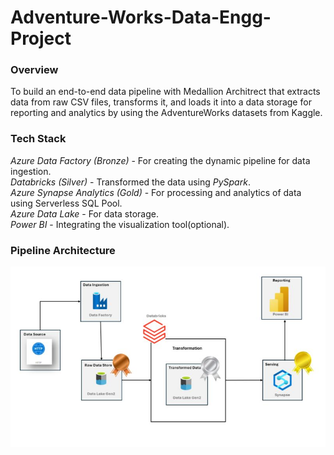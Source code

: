# Adventure-Works-Data-Engg-Project
### Overview<br>
To build an end-to-end data pipeline with Medallion Architrect that extracts data from raw CSV files, transforms it, and loads it into a data storage for reporting and analytics by using the AdventureWorks datasets from Kaggle.

### Tech Stack<br>
<i>Azure Data Factory (Bronze)</i> - For creating the dynamic pipeline for data ingestion. <br>
<i>Databricks (Silver)</i> - Transformed the data using <i>PySpark</i>. <br>
<i>Azure Synapse Analytics (Gold)</i> - For processing and analytics of data using Serverless SQL Pool. <br>
<i>Azure Data Lake</i> - For data storage. <br>
<i>Power BI</i> - Integrating the visualization tool(optional). <br>

### Pipeline Architecture <br>
![Pipeline Architecture](1735069395339.jpeg)
